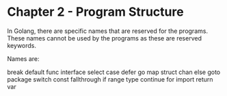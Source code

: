 # Chapter 2 - Program Structure

In Golang, there are specific names that are reserved for the programs. These names cannot be used by the programs as these are reserved keywords.

Names are:

break        default      func         interface    select
case         defer        go           map          struct
chan         else         goto         package      switch
const        fallthrough  if           range        type
continue     for          import       return       var
